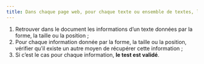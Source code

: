 ```yaml
---
title: Dans chaque page web, pour chaque texte ou ensemble de textes, l’information ne doit pas être donnée uniquement [par la forme, taille ou position](#indication-donnee-par-la-forme-la-taille-ou-la-position). Cette règle est-elle respectée ?
---
```


1. Retrouver dans le document les informations d’un texte données par la forme, la taille ou la position ;
2. Pour chaque information donnée par la forme, la taille ou la position, vérifier qu’il existe un autre moyen de récupérer cette information ;
3. Si c’est le cas pour chaque information, **le test est validé**.
